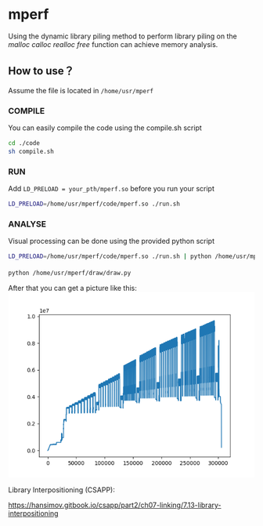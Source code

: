 # mperf
Using the dynamic library piling method to perform library piling on the *malloc* *calloc* *realloc* *free* function can achieve memory analysis.



## How to use？

Assume the file is located in `/home/usr/mperf`

### COMPILE

You can easily compile the code using the compile.sh script

```bash
cd ./code
sh compile.sh
```

### RUN

Add  `LD_PRELOAD = your_pth/mperf.so`  before you run your script 
```bash
LD_PRELOAD=/home/usr/mperf/code/mperf.so ./run.sh
```

### ANALYSE

Visual processing can be done using the provided python script

```bash
LD_PRELOAD=/home/usr/mperf/code/mperf.so ./run.sh | python /home/usr/mperf/draw/dispatch.py

python /home/usr/mperf/draw/draw.py
```
After that you can get a picture like this:
![示例图片](./draw/result.png)



Library Interpositioning (CSAPP):

https://hansimov.gitbook.io/csapp/part2/ch07-linking/7.13-library-interpositioning